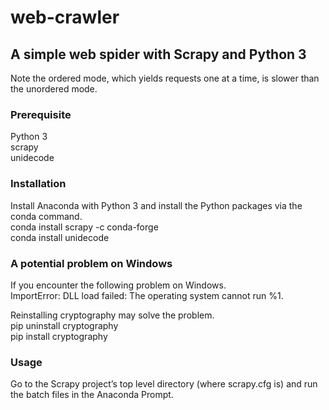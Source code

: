 # web-crawler
## A simple web spider with Scrapy and Python 3
Note the ordered mode, which yields requests one at a time, is slower than the unordered mode.

### Prerequisite
Python 3  
scrapy  
unidecode  

### Installation
Install Anaconda with Python 3 and install the Python packages via the conda command.  
conda install scrapy -c conda-forge  
conda install unidecode  

### A potential problem on Windows
If you encounter the following problem on Windows.  
ImportError: DLL load failed: The operating system cannot run %1.  

Reinstalling cryptography may solve the problem.  
pip uninstall cryptography  
pip install cryptography  

### Usage
Go to the Scrapy project’s top level directory (where scrapy.cfg is) and run the batch files in the Anaconda Prompt.
